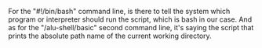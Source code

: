 For the "#!/bin/bash" command line, is there to tell the system which program or interpreter should run the script, which is bash in our case.
And as for the "/alu-shell/basic" second command line, it's saying the script that prints the absolute path name of the current working directory.


